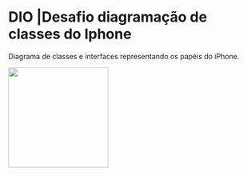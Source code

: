 
# DIO |Desafio diagramação de classes do Iphone

Diagrama de classes e interfaces representando os papéis do iPhone.

 <img src="http://www.plantuml.com/plantuml/png/TP2nRW8n38RtF8N7jYTUe4C5AWj3QTMYxYRn7PPoySb94ABYtNi7YLeXs6pdqvVVdiU4cdBl3OT4sg8bM0oev7Uo8K-j1BO2FmO06iyTwiFZkSP4mL7jUAGOzVLTbLYMz2t7yUNqJ_f9WuhBIVGjHxRe9sMJn1PZCs2EjOxaoR84BF2LQurxwj29hgPHe7HsqO6th1_OSS2B1XrVB6lPus9RfocZvoDMT78Rwp56M0qx2GH0XscxgHS7t0-UUWefthtCx0jRL8PGWosfHZDWJiLUe3_VhKKgVVtthGEEkKlYfrcnFyE6UdWnSmekz_uN" width="200" />
